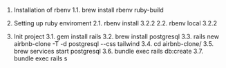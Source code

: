 1. Installation of rbenv
1.1. brew install rbenv ruby-build

2. Setting up ruby enviroment
2.1. rbenv install 3.2.2
2.2. rbenv local 3.2.2

3. Init project
3.1. gem install rails
3.2. brew install postgresql 
3.3. rails new airbnb-clone -T -d postgresql --css tailwind
3.4. cd airbnb-clone/
3.5. brew services start postgresql
3.6. bundle exec rails db:create 
3.7. bundle exec rails s

